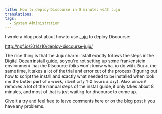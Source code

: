 ```yaml
---
title: How to deploy Discourse in 8 minutes with Juju
translations:
tags:
  - System Administration
---
```


I wrote a blog post about how to use [Juju](juju.ubuntu.com) to deploy Discourse:

http://npf.io/2014/10/deploy-discourse-juju/

The nice thing is that the Juju charm install exactly follows the steps in the [Digital Ocean install guide][1], so you're not setting up some frankenstein environment that the Discourse folks won't know what to do with.  But at the same time, it takes a lot of the trial and error out of the process (figuring out how to script the install and exactly what needed to be installed when took me the better part of a week, albeit only 1-2 hours a day).  Also, since it removes a lot of the manual steps of the install guide, it only takes about 8 minutes, and most of that is just waiting for discourse to come up.

Give it a try and feel free to leave comments here or on the blog post if you have any problems.


  [1]: https://github.com/discourse/discourse/blob/master/docs/INSTALL-digital-ocean.md